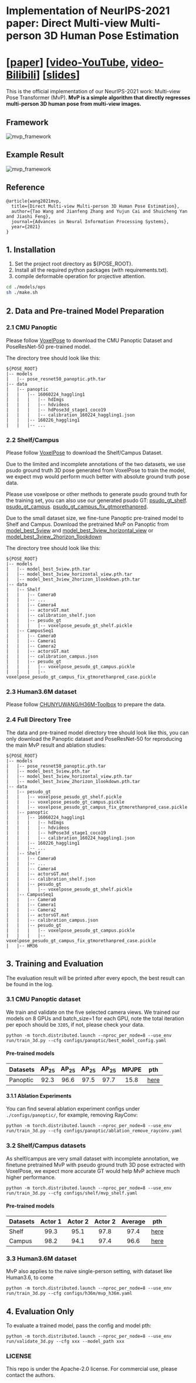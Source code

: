 # Implementation of NeurIPS-2021 paper: Direct Multi-view Multi-person 3D Human Pose Estimation 
# [[paper](https://arxiv.org/pdf/2111.04076.pdf)] [[video-YouTube](https://www.youtube.com/watch?v=dBT4SO2ve0c), [video-Bilibili](https://www.bilibili.com/video/BV1sL4y1v7wy/)] [[slides](https://drive.google.com/file/d/1NJeAYTbbV3ohXaYcUM7up-qITp37pvf6/view)]

This is the official implementation of our NeurIPS-2021 work: Multi-view Pose Transformer (MvP). **MvP is a simple algorithm that directly regresses multi-person 3D human pose from multi-view images.**

## Framework
![mvp_framework](https://github.com/sail-sg/mvp/blob/main/figures/mvp_framework.png)
## Example Result
![mvp_framework](https://github.com/sail-sg/mvp/blob/main/figures/example_qualitative_result.png)

## Reference
```
@article{wang2021mvp,
  title={Direct Multi-view Multi-person 3D Human Pose Estimation},
  author={Tao Wang and Jianfeng Zhang and Yujun Cai and Shuicheng Yan and Jiashi Feng},
  journal={Advances in Neural Information Processing Systems},
  year={2021}
}
```

## 1. Installation
1. Set the project root directory as ${POSE_ROOT}.
2. Install all the required python packages (with requirements.txt).
3. compile deformable operation for projective attention.
```bash
cd ./models/ops
sh ./make.sh
```

## 2. Data and Pre-trained Model Preparation

### 2.1 CMU Panoptic
Please follow [VoxelPose](https://github.com/microsoft/voxelpose-pytorch) to download 
the CMU Panoptic Dataset and PoseResNet-50 pre-trained model.

The directory tree should look like this:
```
${POSE_ROOT}
|-- models
|   |-- pose_resnet50_panoptic.pth.tar
|-- data
|   |-- panoptic
|   |   |-- 16060224_haggling1
|   |   |   |-- hdImgs
|   |   |   |-- hdvideos
|   |   |   |-- hdPose3d_stage1_coco19
|   |   |   |-- calibration_160224_haggling1.json
|   |   |-- 160226_haggling1
|   |   |-- ...
```

### 2.2 Shelf/Campus
Please follow [VoxelPose](https://github.com/microsoft/voxelpose-pytorch) to download 
the Shelf/Campus Dataset. 

Due to the limited and incomplete annotations of the two datasets, we use psudo 
ground truth 3D pose generated from VoxelPose to train the model, we expect mvp would 
perform much better with absolute ground truth pose data. 

Please use voxelpose or other methods to generate psudo ground truth for the training set,
you can also use our generated psudo GT: 
[psudo_gt_shelf](https://drive.google.com/file/d/1eVauegbdLuPHK7KsS3SqkCSsFWvgSeBY/view?usp=sharing). 
[psudo_gt_campus](https://drive.google.com/file/d/1RA3V5RpRiZ3EnA4_HYAUY6Ut7mIW7PMS/view?usp=sharing). 
[psudo_gt_campus_fix_gtmorethanpred](https://drive.google.com/file/d/1doHxMvmInq0aCdN6zqLl59QRJOTWY0zw/view?usp=sharing). 


Due to the small dataset size, we fine-tune Panoptic pre-trained model to Shelf and Campus.
Download the pretrained MvP on Panoptic from 
[model_best_5view](https://drive.google.com/file/d/1kW2KJPvA6t4oOhcLtK_XE63jMGurF1Vb/view?usp=sharing) and 
[model_best_3view_horizontal_view](https://drive.google.com/file/d/1SBEzjWvyObpk1KFgT85JZ9RVSxFySOJN/view?usp=sharing) or 
[model_best_3view_2horizon_1lookdown](https://drive.google.com/file/d/1lrnm6WrshSVqv5HbzLKS7q19Begui6gA/view?usp=sharing)

The directory tree should look like this:
```
${POSE_ROOT}
|-- models
|   |-- model_best_5view.pth.tar
|   |-- model_best_3view_horizontal_view.pth.tar
|   |-- model_best_3view_2horizon_1lookdown.pth.tar
|-- data
|   |-- Shelf
|   |   |-- Camera0
|   |   |-- ...
|   |   |-- Camera4
|   |   |-- actorsGT.mat
|   |   |-- calibration_shelf.json
|   |   |-- pesudo_gt
|   |   |   |-- voxelpose_pesudo_gt_shelf.pickle
|   |-- CampusSeq1
|   |   |-- Camera0
|   |   |-- Camera1
|   |   |-- Camera2
|   |   |-- actorsGT.mat
|   |   |-- calibration_campus.json
|   |   |-- pesudo_gt
|   |   |   |-- voxelpose_pesudo_gt_campus.pickle
|   |   |   |-- voxelpose_pesudo_gt_campus_fix_gtmorethanpred_case.pickle
```

### 2.3 Human3.6M dataset
Please follow [CHUNYUWANG/H36M-Toolbox](https://github.com/CHUNYUWANG/H36M-Toolbox) to prepare the data.


### 2.4 Full Directory Tree

The data and pre-trained model directory tree should look like this, you can only download
the Panoptic dataset and PoseResNet-50 for reproducing the main MvP result and ablation studies:

```
${POSE_ROOT}
|-- models
|   |-- pose_resnet50_panoptic.pth.tar
|   |-- model_best_5view.pth.tar
|   |-- model_best_3view_horizontal_view.pth.tar
|   |-- model_best_3view_2horizon_1lookdown.pth.tar
|-- data
|   |-- pesudo_gt
|   |   |-- voxelpose_pesudo_gt_shelf.pickle
|   |   |-- voxelpose_pesudo_gt_campus.pickle
|   |   |-- voxelpose_pesudo_gt_campus_fix_gtmorethanpred_case.pickle
|   |-- panoptic
|   |   |-- 16060224_haggling1
|   |   |   |-- hdImgs
|   |   |   |-- hdvideos
|   |   |   |-- hdPose3d_stage1_coco19
|   |   |   |-- calibration_160224_haggling1.json
|   |   |-- 160226_haggling1
|   |   |-- ...
|   |-- Shelf
|   |   |-- Camera0
|   |   |-- ...
|   |   |-- Camera4
|   |   |-- actorsGT.mat
|   |   |-- calibration_shelf.json
|   |   |-- pesudo_gt
|   |   |   |-- voxelpose_pesudo_gt_shelf.pickle
|   |-- CampusSeq1
|   |   |-- Camera0
|   |   |-- Camera1
|   |   |-- Camera2
|   |   |-- actorsGT.mat
|   |   |-- calibration_campus.json
|   |   |-- pesudo_gt
|   |   |   |-- voxelpose_pesudo_gt_campus.pickle
|   |   |   |-- voxelpose_pesudo_gt_campus_fix_gtmorethanpred_case.pickle
|   |-- HM36
```



## 3. Training and Evaluation
The evaluation result will be printed after every epoch, the best result can be found in the log.

### 3.1 CMU Panoptic dataset

We train and validate on the five selected camera views. We trained our models on 8 GPUs and batch_size=1 for each GPU, note the total iteration per epoch should be `3205`, if not, please check your data.
```
python -m torch.distributed.launch --nproc_per_node=8 --use_env run/train_3d.py --cfg configs/panoptic/best_model_config.yaml
```

#### Pre-trained models

| Datasets    |  AP<sub>25</sub> |  AP<sub>25</sub> |  AP<sub>25</sub> | AP<sub>25</sub> | MPJPE | pth | 
| :---        |   :---:    |  :---: |  :---:  |  :---:  | :---:  | :---:  |
| Panoptic    |    92.3    |  96.6  |  97.5   | 97.7    | 15.8   | [here](https://drive.google.com/file/d/1kW2KJPvA6t4oOhcLtK_XE63jMGurF1Vb/view?usp=sharing) |


#### 3.1.1 Ablation Experiments

You can find several ablation experiment configs under `./configs/panoptic/`, for example, removing RayConv:

```
python -m torch.distributed.launch --nproc_per_node=8 --use_env run/train_3d.py --cfg configs/panoptic/ablation_remove_rayconv.yaml
```

### 3.2 Shelf/Campus datasets

As shelf/campus are very small dataset with incomplete annotation, we finetune pretrained MvP with pseudo ground truth 3D pose extracted with VoxelPose, we expect more accurate GT would help MvP achieve much higher performance.

```
python -m torch.distributed.launch --nproc_per_node=8 --use_env run/train_3d.py --cfg configs/shelf/mvp_shelf.yaml
```

#### Pre-trained models
| Datasets    |  Actor 1 |  Actor 2 |  Actor 2 | Average | pth | 
| :---        |   :---:  |  :---:   |  :---:   |  :---:  |:---:|
| Shelf       |   99.3   |  95.1    |  97.8    | 97.4 | [here](https://drive.google.com/file/d/1WjM9B4BqRPIkoh-x250kmDIPhqw8GDZ_/view?usp=sharing) |
| Campus      |   98.2   |  94.1    |  97.4    | 96.6 | [here](https://github.com/sail-sg/volo/releases/download/volo_1/d1_384_85.2.pth.tar) |


### 3.3 Human3.6M dataset
MvP also applies to the naive single-person setting, with dataset like Human3.6, to come
```
python -m torch.distributed.launch --nproc_per_node=8 --use_env run/train_3d.py --cfg configs/h36m/mvp_h36m.yaml
```

## 4. Evaluation Only

To evaluate a trained model, pass the config and model pth:

```
python -m torch.distributed.launch --nproc_per_node=8 --use_env run/validate_3d.py --cfg xxx --model_path xxx
```


### LICENSE
This repo is under the Apache-2.0 license. For commercial use, please contact the authors.
